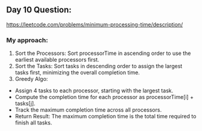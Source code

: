 ## Day 10 Question:

https://leetcode.com/problems/minimum-processing-time/description/

### My approach:

1. Sort the Processors: Sort processorTime in ascending order to use the earliest available processors first.
2. Sort the Tasks: Sort tasks in descending order to assign the largest tasks first, minimizing the overall completion time.
3. Greedy Algo:

- Assign 4 tasks to each processor, starting with the largest task.
- Compute the completion time for each processor as processorTime[i] + tasks[j].
- Track the maximum completion time across all processors.
- Return Result: The maximum completion time is the total time required to finish all tasks.
